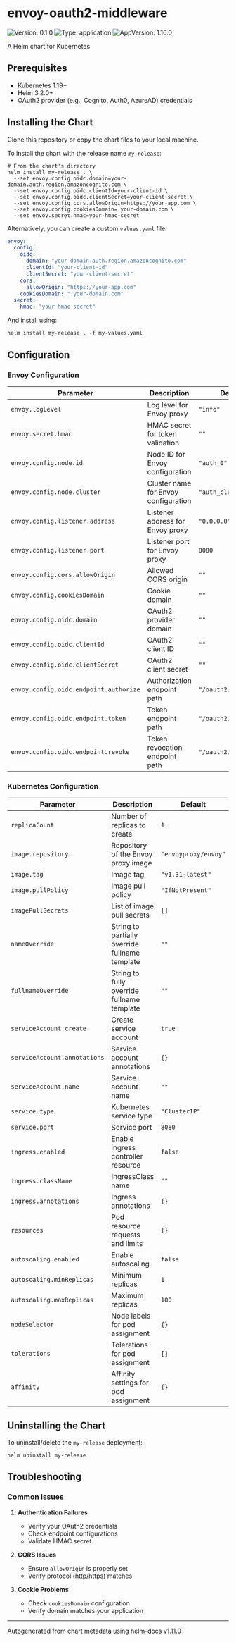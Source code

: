 # envoy-oauth2-middleware

![Version: 0.1.0](https://img.shields.io/badge/Version-0.1.0-informational?style=flat-square) ![Type: application](https://img.shields.io/badge/Type-application-informational?style=flat-square) ![AppVersion: 1.16.0](https://img.shields.io/badge/AppVersion-1.16.0-informational?style=flat-square)

A Helm chart for Kubernetes

## Prerequisites

- Kubernetes 1.19+
- Helm 3.2.0+
- OAuth2 provider (e.g., Cognito, Auth0, AzureAD) credentials

## Installing the Chart

Clone this repository or copy the chart files to your local machine.

To install the chart with the release name `my-release`:

```console
# From the chart's directory
helm install my-release . \
  --set envoy.config.oidc.domain=your-domain.auth.region.amazoncognito.com \
  --set envoy.config.oidc.clientId=your-client-id \
  --set envoy.config.oidc.clientSecret=your-client-secret \
  --set envoy.config.cors.allowOrigin=https://your-app.com \
  --set envoy.config.cookiesDomain=.your-domain.com \
  --set envoy.secret.hmac=your-hmac-secret
```

Alternatively, you can create a custom `values.yaml` file:

```yaml
envoy:
  config:
    oidc:
      domain: "your-domain.auth.region.amazoncognito.com"
      clientId: "your-client-id"
      clientSecret: "your-client-secret"
    cors:
      allowOrigin: "https://your-app.com"
    cookiesDomain: ".your-domain.com"
  secret:
    hmac: "your-hmac-secret"
```

And install using:

```console
helm install my-release . -f my-values.yaml
```

## Configuration

### Envoy Configuration

| Parameter | Description | Default | Required |
|-----------|-------------|---------|----------|
| `envoy.logLevel` | Log level for Envoy proxy | `"info"` | No |
| `envoy.secret.hmac` | HMAC secret for token validation | `""` | Yes |
| `envoy.config.node.id` | Node ID for Envoy configuration | `"auth_0"` | No |
| `envoy.config.node.cluster` | Cluster name for Envoy configuration | `"auth_cluster"` | No |
| `envoy.config.listener.address` | Listener address for Envoy proxy | `"0.0.0.0"` | No |
| `envoy.config.listener.port` | Listener port for Envoy proxy | `8080` | No |
| `envoy.config.cors.allowOrigin` | Allowed CORS origin | `""` | Yes |
| `envoy.config.cookiesDomain` | Cookie domain | `""` | Yes |
| `envoy.config.oidc.domain` | OAuth2 provider domain | `""` | Yes |
| `envoy.config.oidc.clientId` | OAuth2 client ID | `""` | Yes |
| `envoy.config.oidc.clientSecret` | OAuth2 client secret | `""` | Yes |
| `envoy.config.oidc.endpoint.authorize` | Authorization endpoint path | `"/oauth2/authorize"` | No |
| `envoy.config.oidc.endpoint.token` | Token endpoint path | `"/oauth2/token"` | No |
| `envoy.config.oidc.endpoint.revoke` | Token revocation endpoint path | `"/oauth2/revoke"` | No |

### Kubernetes Configuration

| Parameter | Description | Default | Required |
|-----------|-------------|---------|----------|
| `replicaCount` | Number of replicas to create | `1` | No |
| `image.repository` | Repository of the Envoy proxy image | `"envoyproxy/envoy"` | No |
| `image.tag` | Image tag | `"v1.31-latest"` | No |
| `image.pullPolicy` | Image pull policy | `"IfNotPresent"` | No |
| `imagePullSecrets` | List of image pull secrets | `[]` | No |
| `nameOverride` | String to partially override fullname template | `""` | No |
| `fullnameOverride` | String to fully override fullname template | `""` | No |
| `serviceAccount.create` | Create service account | `true` | No |
| `serviceAccount.annotations` | Service account annotations | `{}` | No |
| `serviceAccount.name` | Service account name | `""` | No |
| `service.type` | Kubernetes service type | `"ClusterIP"` | No |
| `service.port` | Service port | `8080` | No |
| `ingress.enabled` | Enable ingress controller resource | `false` | No |
| `ingress.className` | IngressClass name | `""` | No |
| `ingress.annotations` | Ingress annotations | `{}` | No |
| `resources` | Pod resource requests and limits | `{}` | No |
| `autoscaling.enabled` | Enable autoscaling | `false` | No |
| `autoscaling.minReplicas` | Minimum replicas | `1` | No |
| `autoscaling.maxReplicas` | Maximum replicas | `100` | No |
| `nodeSelector` | Node labels for pod assignment | `{}` | No |
| `tolerations` | Tolerations for pod assignment | `[]` | No |
| `affinity` | Affinity settings for pod assignment | `{}` | No |

## Uninstalling the Chart

To uninstall/delete the `my-release` deployment:

```console
helm uninstall my-release
```

## Troubleshooting

### Common Issues

1. **Authentication Failures**
   - Verify your OAuth2 credentials
   - Check endpoint configurations
   - Validate HMAC secret

2. **CORS Issues**
   - Ensure `allowOrigin` is properly set
   - Verify protocol (http/https) matches

3. **Cookie Problems**
   - Check `cookiesDomain` configuration
   - Verify domain matches your application

----------------------------------------------
Autogenerated from chart metadata using [helm-docs v1.11.0](https://github.com/norwoodj/helm-docs/releases/v1.11.0)